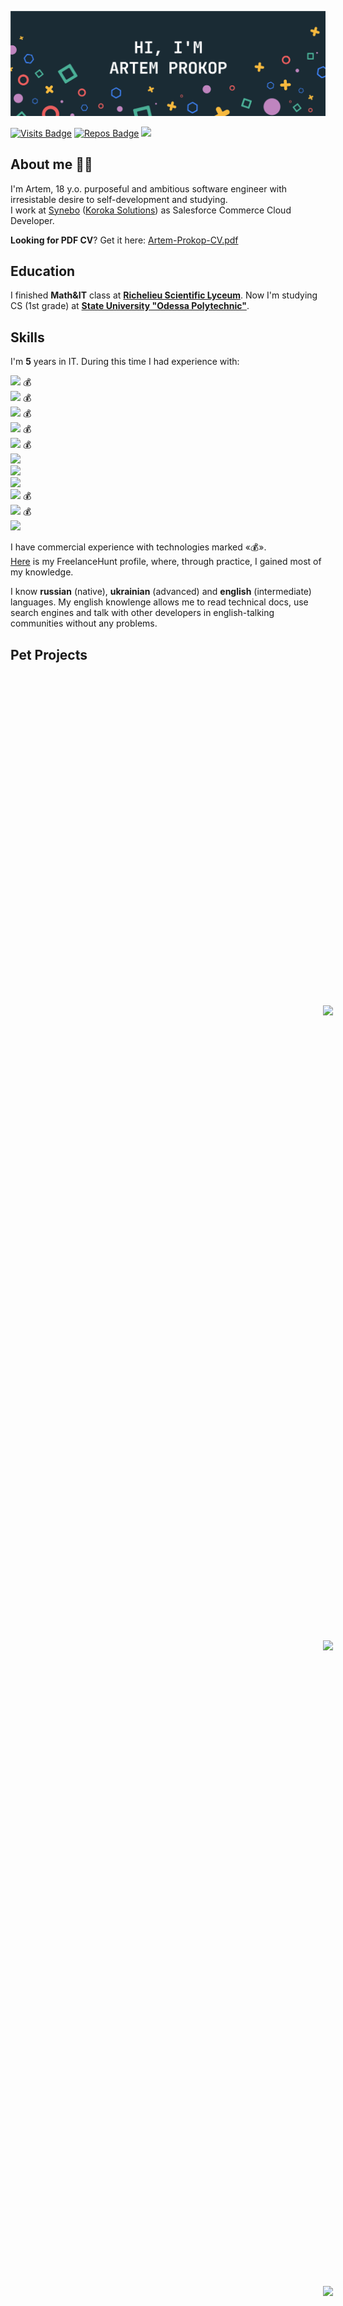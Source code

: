 [![Artem's GitHub Banner](./GitHubHeader.png)](https://github.com/exposedcat)  <!-- Banner by @braydoncoyer -->

[![Visits Badge](https://badges.pufler.dev/visits/exposedcat/exposedcat)](https://github.com/ExposedCat)
[![Repos Badge](https://badges.pufler.dev/repos/exposedcat)](https://github.com/ExposedCat?tab=repositories)
<a href="https://t.me/ExposedCat">![](https://img.shields.io/badge/Telegram-ExposedCat-informational?style=flat&logo=telegram&logoColor=26A5E4&color=26A5E4)</a>
## About me 👨‍💻
I'm Artem, 18 y.o. purposeful and ambitious software engineer with irresistable desire to self-development and studying.  
I work at <a href="https://synebo.io">Synebo</a> (<a href="https://korokasolutions.com">Koroka Solutions</a>) as Salesforce Commerce Cloud Developer.
  
**Looking for PDF CV**? Get it here: [Artem-Prokop-CV.pdf](https://github.com/ExposedCat/ExposedCat/blob/main/Artem-Prokop-CV.pdf)

## Education
I finished **Math&IT** class at **<a href="http://rl.odessa.ua/index.php/en">Richelieu Scientific Lyceum</a>**.
Now I'm studying CS (1st grade) at **<a href="http://op.edu.ua/en">State University "Odessa Polytechnic"</a>**.

## Skills 
I'm **5** years in IT. During this time I had experience with:  

  **![](https://img.shields.io/badge/%20%E2%81%A0%20%E2%81%A0%20%E2%81%A0%20%E2%81%A0%20%E2%81%A0%20%E2%81%A0%20%E2%81%A0%20%E2%81%A0%20%E2%81%A0%20%E2%81%A0%20%E2%81%A0%20%E2%81%A0%20%E2%81%A0%20%E2%81%A0%20%E2%81%A0%20%E2%81%A0%20%E2%81%A0%20%E2%81%A0%20%E2%81%A0JavaScript%20%E2%81%A0%20%E2%81%A0%20%E2%81%A0%20%E2%81%A0%20%E2%81%A0%20%E2%81%A0%20%E2%81%A0%20%E2%81%A0%20%E2%81%A0%20%E2%81%A0%20%E2%81%A0%20%E2%81%A0%20%E2%81%A0%20%E2%81%A0%20%E2%81%A0%20%E2%81%A0%20%E2%81%A0-_·_5%20Years_·_-informational?style=for-the-badge&logo=javascript&logoColor=F7DF1E&color=C21325)** 💰  
  **![](https://img.shields.io/badge/%20%E2%81%A0%20%E2%81%A0%20%E2%81%A0%20%E2%81%A0%20%E2%81%A0%20%E2%81%A0%20%E2%81%A0%20%E2%81%A0%20%E2%81%A0%20%E2%81%A0%20%E2%81%A0%20%E2%81%A0%20%E2%81%A0%20%E2%81%A0%20%E2%81%A0%20%E2%81%A0%20%E2%81%A0%20%E2%81%A0%20%E2%81%A0%20%E2%81%A0%20%E2%81%A0%20%E2%81%A0Node.JS%20%E2%81%A0%20%E2%81%A0%20%E2%81%A0%20%E2%81%A0%20%E2%81%A0%20%E2%81%A0%20%E2%81%A0%20%E2%81%A0%20%E2%81%A0%20%E2%81%A0%20%E2%81%A0%20%E2%81%A0%20%E2%81%A0%20%E2%81%A0%20%E2%81%A0%20%E2%81%A0%20%E2%81%A0%20%E2%81%A0-_·_4%20Years_·_-informational?style=for-the-badge&logo=node.js&logoColor=339933&color=C21325)** 💰  
  **![](https://img.shields.io/badge/%20%E2%81%A0%20%E2%81%A0%20%E2%81%A0%20%E2%81%A0%20%E2%81%A0%20%E2%81%A0%20%E2%81%A0%20%E2%81%A0%20%E2%81%A0%20%E2%81%A0%20%E2%81%A0%20%E2%81%A0MongoDB%20%E2%81%A0%20%E2%81%A0%20%E2%81%A0%20%E2%81%A0%20%E2%81%A0%20%E2%81%A0%20%E2%81%A0%20%E2%81%A0%20%E2%81%A0%20%E2%81%A0-_·_1%20Year_·-informational?style=for-the-badge&logo=mongodb&logoColor=47A248&color=F7DF1E)** 💰  
  **![](https://img.shields.io/badge/%20%E2%81%A0%20%E2%81%A0%20%E2%81%A0%20%E2%81%A0%20%E2%81%A0%20%E2%81%A0%20%E2%81%A0%20%E2%81%A0%20%E2%81%A0%20%E2%81%A0Mongoose.JS%20%E2%81%A0%20%E2%81%A0%20%E2%81%A0%20%E2%81%A0%20%E2%81%A0%20%E2%81%A0%20%E2%81%A0⁠-_·_1%20Year_·_-informational?style=for-the-badge&logo=javascript&logoColor=F7DF1E&color=F7DF1E)** 💰    
  **![](https://img.shields.io/badge/%20%E2%81%A0%20%E2%81%A0%20%E2%81%A0%20%E2%81%A0%20%E2%81%A0%20%E2%81%A0%20%E2%81%A0%20%E2%81%A0%20%E2%81%A0%20%E2%81%A0%20%E2%81%A0%20%E2%81%A0%20%E2%81%A0Python%20%E2%81%A0%20%E2%81%A0%20%E2%81%A0%20%E2%81%A0%20%E2%81%A0%20%E2%81%A0%20%E2%81%A0%20%E2%81%A0%20%E2%81%A0%20%E2%81%A0%20%E2%81%A0-_·_1%20Year_·_-informational?style=for-the-badge&logo=python&logoColor=FECC00&color=F7DF1E)** 💰    
  **![](https://img.shields.io/badge/%20%E2%81%A0%20%E2%81%A0%20%E2%81%A0%20%E2%81%A0%20%E2%81%A0%20%E2%81%A0%20%E2%81%A0%20%E2%81%A0%20%E2%81%A0%20%E2%81%A0%20%E2%81%A0%20%E2%81%A0%20%E2%81%A0%20%E2%81%A0HTML%20%E2%81%A0%20%E2%81%A0%20%E2%81%A0%20%E2%81%A0%20%E2%81%A0%20%E2%81%A0%20%E2%81%A0%20%E2%81%A0%20%E2%81%A0%20%E2%81%A0%20%E2%81%A0%20%E2%81%A0%20%E2%81%A0-_·_1%20Year_·_-informational?style=for-the-badge&logo=html5&logoColor=E34F26&color=F7DF1E)**  
  **![](https://img.shields.io/badge/%20%E2%81%A0%20%E2%81%A0%20%E2%81%A0%20%E2%81%A0%20%E2%81%A0%20%E2%81%A0%20%E2%81%A0%20%E2%81%A0%20%E2%81%A0%20%E2%81%A0%20%E2%81%A0%20%E2%81%A0%20%E2%81%A0%20%E2%81%A0CSS%20%E2%81%A0%20%E2%81%A0%20%E2%81%A0%20%E2%81%A0%20%E2%81%A0%20%E2%81%A0%20%E2%81%A0%20%E2%81%A0%20%E2%81%A0%20%E2%81%A0%20%E2%81%A0%20%E2%81%A0%20%E2%81%A0%20%E2%81%A0-_·_1%20Year_·_-informational?style=for-the-badge&logo=css3&logoColor=1572B6&color=F7DF1E)**  
  **![](https://img.shields.io/badge/%20%E2%81%A0%20%E2%81%A0Electron.js%20%E2%81%A0-_·_6%20Months_·_-informational?style=for-the-badge&logo=electron&logoColor=61DAFB&color=47A248)**  
  **![](https://img.shields.io/badge/%20%E2%81%A0%20%E2%81%A0%20%E2%81%A0Salesforce%20%E2%81%A0-_·_2%20Months_·_-informational?style=for-the-badge&logo=salesforce&logoColor=00A1E0&color=47A248)**  💰  
  **![](https://img.shields.io/badge/%20%E2%81%A0%20%E2%81%A0%20%E2%81%A0JS%20Rhino%20%E2%81%A0%20%E2%81%A0%20%E2%81%A0%20%E2%81%A0-_·_2%20Months_·_-informational?style=for-the-badge&logo=rhinoceros&logoColor=FFFFFF&color=47A248)**  💰  
  **![](https://img.shields.io/badge/%20%E2%81%A0%20%E2%81%A0%20%E2%81%A0React.JS%20%E2%81%A0%20%E2%81%A0%20%E2%81%A0%20%E2%81%A0-_·_2%20Months_·_-informational?style=for-the-badge&logo=react&logoColor=61DAFB&color=47A248)**  

I have commercial experience with technologies marked «💰».  
<a href="https://freelancehunt.com/freelancer/Jobgter.html">Here</a> is my FreelanceHunt profile, where, through practice, I gained most of my knowledge.  
  
I know **russian** (native), **ukrainian** (advanced) and **english** (intermediate) languages. My english knowlenge allows me to read technical docs, use search engines and talk with other developers in english-talking communities without any problems.

## Pet Projects

<br>

<p align="center">
  <a href="https://github.com/exposedcat/snowy">
    <img align="center" style="margin:500px" src="https://github-readme-stats.vercel.app/api/pin/?username=exposedcat&repo=snowy&title_color=ffffff&text_color=c9cacc&icon_color=4AB197&bg_color=1A2B34" />
  </a>

  <a href="https://github.com/exposedcat/ethereal-y">
    <img align="center" style="margin:500px" src="https://github-readme-stats.vercel.app/api/pin/?username=exposedcat&repo=ethereal-y&title_color=ffffff&text_color=c9cacc&icon_color=4AB197&bg_color=1A2B34" />
  </a>

  <br>  
  <br>  

  <a href="https://github.com/exposedcat/meowgram">
    <img align="center" style="margin:500px" src="https://github-readme-stats.vercel.app/api/pin/?username=exposedcat&repo=meowgram&title_color=ffffff&text_color=c9cacc&icon_color=4AB197&bg_color=1A2B34" />
  </a>

  <a href="https://github.com/exposedcat/goose-desktop-amongus">
    <img align="center" style="margin:500px" src="http://github-readme-stats.vercel.app/api/pin/?username=exposedcat&repo=Goose-Desktop-AmongUS&title_color=ffffff&text_color=c9cacc&icon_color=4AB197&bg_color=1A2B34" />
  </a>
</p>

## GitHub Stats

<br>
<br>

<p align="center">
  <a href="https://github.com/exposedcat">
    <img align="center" style="margin:0.5rem" src="https://github-readme-stats.vercel.app/api?username=exposedcat&show_icons=true&line_height=27&count_private=true&title_color=ffffff&text_color=c9cacc&icon_color=4AB097&bg_color=1A2B34" alt="Artem's GitHub Stats" />
  </a>
</p>

<p align="center"><a href="https://github.com/exposedcat">
  <img align="center" style="margin:0.5rem" src="https://github-readme-stats.vercel.app/api/top-langs/?username=exposedcat&hide=html,css&title_color=ffffff&text_color=c9cacc&icon_color=4AB197&bg_color=1A2B34" />
</a>
</p>

<br>
<br>


## Contact
I am available from **8:00 AM** to **10:00 PM** UTC+2 (Czech Republic). Write or call me on:  

✈️ Telegram (<b>Work only</b>): <a href="https://t.me/ProkopArtem">@ProkopArtem</a>   
✈️ Telegram (<b>Non-work only</b>): <a href="https://t.me/ExposedCat">@ExposedCat</a>  
📧 E-Mail: <a href="mailto:artem.prokop.dev@gmail.com">artem.prokop.dev@gmail.com</a>  
🇺🇦 Phone: `+380949494201`  
🇨🇿 Phone: `+420721581219`  

